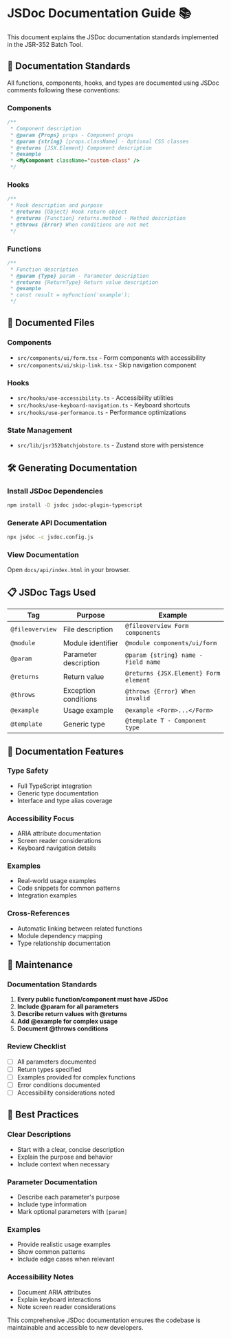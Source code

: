 # JSDoc Documentation Guide 📚

This document explains the JSDoc documentation standards implemented in the JSR-352 Batch Tool.

## 🎯 Documentation Standards

All functions, components, hooks, and types are documented using JSDoc comments following these conventions:

### Components
```typescript
/**
 * Component description
 * @param {Props} props - Component props
 * @param {string} [props.className] - Optional CSS classes
 * @returns {JSX.Element} Component description
 * @example
 * <MyComponent className="custom-class" />
 */
```

### Hooks
```typescript
/**
 * Hook description and purpose
 * @returns {Object} Hook return object
 * @returns {Function} returns.method - Method description
 * @throws {Error} When conditions are not met
 */
```

### Functions
```typescript
/**
 * Function description
 * @param {Type} param - Parameter description
 * @returns {ReturnType} Return value description
 * @example
 * const result = myFunction('example');
 */
```

## 📁 Documented Files

### Components
- `src/components/ui/form.tsx` - Form components with accessibility
- `src/components/ui/skip-link.tsx` - Skip navigation component

### Hooks
- `src/hooks/use-accessibility.ts` - Accessibility utilities
- `src/hooks/use-keyboard-navigation.ts` - Keyboard shortcuts
- `src/hooks/use-performance.ts` - Performance optimizations

### State Management
- `src/lib/jsr352batchjobstore.ts` - Zustand store with persistence

## 🛠️ Generating Documentation

### Install JSDoc Dependencies
```bash
npm install -D jsdoc jsdoc-plugin-typescript
```

### Generate API Documentation
```bash
npx jsdoc -c jsdoc.config.js
```

### View Documentation
Open `docs/api/index.html` in your browser.

## 📋 JSDoc Tags Used

| Tag | Purpose | Example |
|-----|---------|---------|
| `@fileoverview` | File description | `@fileoverview Form components` |
| `@module` | Module identifier | `@module components/ui/form` |
| `@param` | Parameter description | `@param {string} name - Field name` |
| `@returns` | Return value | `@returns {JSX.Element} Form element` |
| `@throws` | Exception conditions | `@throws {Error} When invalid` |
| `@example` | Usage example | `@example <Form>...</Form>` |
| `@template` | Generic type | `@template T - Component type` |

## 🎨 Documentation Features

### Type Safety
- Full TypeScript integration
- Generic type documentation
- Interface and type alias coverage

### Accessibility Focus
- ARIA attribute documentation
- Screen reader considerations
- Keyboard navigation details

### Examples
- Real-world usage examples
- Code snippets for common patterns
- Integration examples

### Cross-References
- Automatic linking between related functions
- Module dependency mapping
- Type relationship documentation

## 🔄 Maintenance

### Documentation Standards
1. **Every public function/component must have JSDoc**
2. **Include @param for all parameters**
3. **Describe return values with @returns**
4. **Add @example for complex usage**
5. **Document @throws conditions**

### Review Checklist
- [ ] All parameters documented
- [ ] Return types specified
- [ ] Examples provided for complex functions
- [ ] Error conditions documented
- [ ] Accessibility considerations noted

## 📖 Best Practices

### Clear Descriptions
- Start with a clear, concise description
- Explain the purpose and behavior
- Include context when necessary

### Parameter Documentation
- Describe each parameter's purpose
- Include type information
- Mark optional parameters with `[param]`

### Examples
- Provide realistic usage examples
- Show common patterns
- Include edge cases when relevant

### Accessibility Notes
- Document ARIA attributes
- Explain keyboard interactions
- Note screen reader considerations

This comprehensive JSDoc documentation ensures the codebase is maintainable and accessible to new developers.